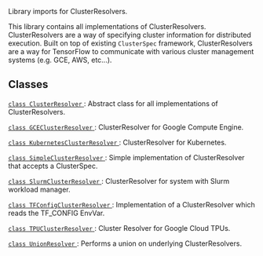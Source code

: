 Library imports for ClusterResolvers.

This library contains all implementations of ClusterResolvers.
ClusterResolvers are a way of specifying cluster information for distributed
execution. Built on top of existing  `ClusterSpec`  framework, ClusterResolvers
are a way for TensorFlow to communicate with various cluster management
systems (e.g. GCE, AWS, etc...).



## Classes
[ `class ClusterResolver` ](https://tensorflow.google.cn/api_docs/python/tf/distribute/cluster_resolver/ClusterResolver): Abstract class for all implementations of ClusterResolvers.

[ `class GCEClusterResolver` ](https://tensorflow.google.cn/api_docs/python/tf/distribute/cluster_resolver/GCEClusterResolver): ClusterResolver for Google Compute Engine.

[ `class KubernetesClusterResolver` ](https://tensorflow.google.cn/api_docs/python/tf/distribute/cluster_resolver/KubernetesClusterResolver): ClusterResolver for Kubernetes.

[ `class SimpleClusterResolver` ](https://tensorflow.google.cn/api_docs/python/tf/distribute/cluster_resolver/SimpleClusterResolver): Simple implementation of ClusterResolver that accepts a ClusterSpec.

[ `class SlurmClusterResolver` ](https://tensorflow.google.cn/api_docs/python/tf/distribute/cluster_resolver/SlurmClusterResolver): ClusterResolver for system with Slurm workload manager.

[ `class TFConfigClusterResolver` ](https://tensorflow.google.cn/api_docs/python/tf/distribute/cluster_resolver/TFConfigClusterResolver): Implementation of a ClusterResolver which reads the TF_CONFIG EnvVar.

[ `class TPUClusterResolver` ](https://tensorflow.google.cn/api_docs/python/tf/distribute/cluster_resolver/TPUClusterResolver): Cluster Resolver for Google Cloud TPUs.

[ `class UnionResolver` ](https://tensorflow.google.cn/api_docs/python/tf/distribute/cluster_resolver/UnionResolver): Performs a union on underlying ClusterResolvers.

